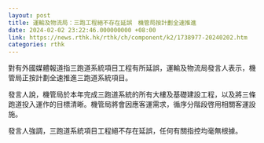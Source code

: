 ```yaml
---
layout: post
title: 運輸及物流局：三跑工程絕不存在延誤　機管局按計劃全速推進
date: 2024-02-02 23:22:46.000000000 +08:00
link: https://news.rthk.hk/rthk/ch/component/k2/1738977-20240202.htm
categories: rthk
---
```


對有外國媒體報道指三跑道系統項目工程有所延誤，運輸及物流局發言人表示，機管局正按計劃全速推進三跑道系統項目。

發言人說，機管局於本年完成三跑道系統的所有大樓及基礎建設工程，以及將三條跑道投入運作的目標清晰。機管局將會因應客運需求，循序分階段啓用相關客運設施。

發言人強調，三跑道系統項目工程絕不存在延誤，任何有關指控均毫無根據。
